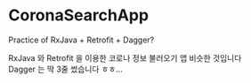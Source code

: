 # CoronaSearchApp
Practice of RxJava + Retrofit + Dagger?

RxJava 와 Retrofit 을 이용한 코로나 정보 불러오기 앱 비슷한 것입니다 <br>
Dagger 는 딱 3줄 썼습니다 ㅎㅎ...
